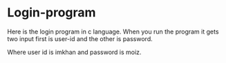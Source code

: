 # Login-program
Here is the login program in c language. When you run the program it gets two input first is user-id and the other is password.

Where user id is imkhan and password is moiz.
